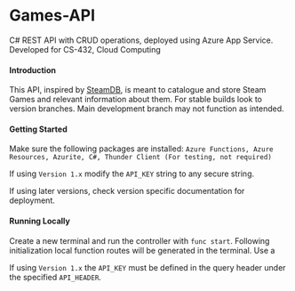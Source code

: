# Games-API

C# REST API with CRUD operations, deployed using Azure App Service. 
Developed for CS-432, Cloud Computing

#### Introduction

This API, inspired by [SteamDB](https://steamdb.info/), is meant to catalogue and store Steam Games and relevant information about them. 
For stable builds look to version branches. Main development branch may not function as intended.

#### Getting Started

Make sure the following packages are installed: 
```Azure Functions, Azure Resources, Azurite, C#, Thunder Client (For testing, not required)```

If using ```Version 1.x``` modify the ```API_KEY``` string to any secure string.

If using later versions, check version specific documentation for deployment.

#### Running Locally

Create a new terminal and run the controller with ```func start```. Following initialization local function routes will be generated in the terminal. Use a 

If using ```Version 1.x``` the ```API_KEY``` must be defined in the query header under the specified ```API_HEADER```.
